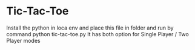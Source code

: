 # Tic-Tac-Toe
Install the python in loca env and place this file in folder and run by command python tic-tac-toe.py
It has both option for Single Player / Two Player modes

